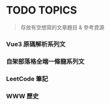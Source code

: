 # TODO TOPICS

> 存放有空想寫的文章題目 & 參考資源

### Vue3 原碼解析系列文

### 自架部落格全端一條龍系列文

### LeetCode 筆記

### WWW 歷史

